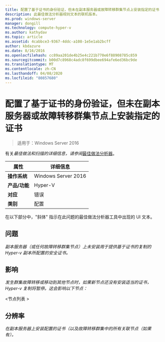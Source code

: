 ```yaml
---
title: 配置了基于证书的身份验证，但未在副本服务器或故障转移群集节点上安装指定的证书
description: 此最佳做法分析器规则文本的联机版本。
ms.prod: windows-server
manager: dongill
ms.technology: compute-hyper-v
ms.author: kathydav
ms.topic: article
ms.assetid: 4cabbce3-9367-4ddc-a108-1e5e1ab2bcff
author: kbdazure
ms.date: 8/16/2016
ms.openlocfilehash: cc89aa201de4b25e4c221b770e6f88908785c859
ms.sourcegitcommit: b00d7c8968c4adc8f699dbee694afe6ed36bc9de
ms.translationtype: MT
ms.contentlocale: zh-CN
ms.lasthandoff: 04/08/2020
ms.locfileid: "80857680"
---
```

# <a name="certificate-based-authentication-is-configured-but-the-specified-certificate-is-not-installed-on-the-replica-server-or-failover-cluster-nodes"></a>配置了基于证书的身份验证，但未在副本服务器或故障转移群集节点上安装指定的证书

>适用于：Windows Server 2016


  
有关*最佳做法和扫描的详细信息，请参阅*[最佳做法分析器](https://go.microsoft.com/fwlink/?LinkId=122786)。  
  
|属性|详细信息|  
|-|-|  
|**操作系统**|Windows Server 2016|  
|**产品/功能**|Hyper-V|  
|**对应**|错误|  
|**类别**|配置|  

在以下部分中，"斜体" 指示在此问题的最佳做法分析器工具中出现的 UI 文本。

## <a name="issue"></a>问题  
  
*副本服务器（或任何故障转移群集节点）上未安装用于提供基于证书的复制的 Hyper-v 副本所配置的安全证书。*  
  
## <a name="impact"></a>影响  
  
*发生群集故障转移或移动到其他节点时，如果新节点还没有安装适当的证书，Hyper-v 复制将暂停。这会影响以下节点：*  
  
\<节点列表 >  
  
## <a name="resolution"></a>分辨率  
  
*在副本服务器上安装配置的证书（以及故障转移群集中的所有关联节点（如果有）。*  
  


